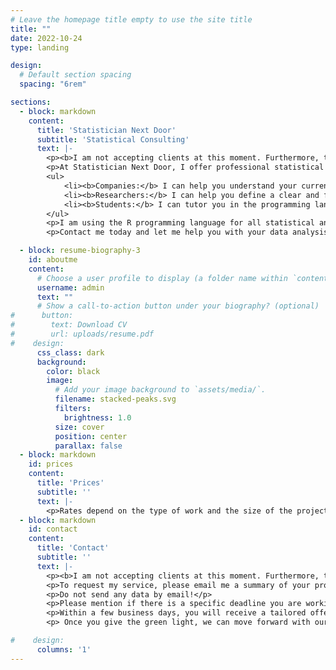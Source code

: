 ```yaml
---
# Leave the homepage title empty to use the site title
title: ""
date: 2022-10-24
type: landing

design:
  # Default section spacing
  spacing: "6rem"

sections:
  - block: markdown
    content:
      title: 'Statistician Next Door' 
      subtitle: 'Statistical Consulting'
      text: |-
        <p><b>I am not accepting clients at this moment. Furthermore, the email address listed on this site is currently inactive and not monitored.</b></p>
        <p>At Statistician Next Door, I offer professional statistical consulting services to a variety of clients. My goal is to collaborate with each client to identify their specific needs and provide tailored services in an accessible way. Whether you are a company, a researcher, or a student, I can help you with your data analysis needs. My services include:</p>
        <ul>
            <li><b>Companies:</b> I can help you understand your current performance, predict your future outcomes, and support your decision making by using advanced statistical techniques and data visualization tools.</li>
            <li><b>Researchers:</b> I can help you define a clear and feasible research question, choose the appropriate statistical methods, and perform the data analysis. I can also help you interpret the results, report the findings, and communicate the implications of your research.</li>
            <li><b>Students:</b> I can tutor you in the programming language R and explain concepts and applications of statistics through online tutoring. I will not provide solutions for graded assignments.</li>
        </ul>
        <p>I am using the R programming language for all statistical analysis and can advise you on your own analysis in R as well.</p>
        <p>Contact me today and let me help you with your data analysis needs.</p>

  - block: resume-biography-3 
    id: aboutme
    content:
      # Choose a user profile to display (a folder name within `content/authors/`)
      username: admin
      text: ""
      # Show a call-to-action button under your biography? (optional)
#      button:
#        text: Download CV
#        url: uploads/resume.pdf
#    design:
      css_class: dark
      background:
        color: black
        image:
          # Add your image background to `assets/media/`.
          filename: stacked-peaks.svg
          filters:
            brightness: 1.0
          size: cover
          position: center
          parallax: false
  - block: markdown
    id: prices
    content:
      title: 'Prices'
      subtitle: ''
      text: |-
        <p>Rates depend on the type of work and the size of the project. After receiving the details of your project, I will send an offer and a timeline within a couple of business days.</p>
  - block: markdown
    id: contact
    content:
      title: 'Contact'
      subtitle: ''
      text: |-
        <p><b>I am not accepting clients at this moment. Furthermore, the email address listed on this site is currently inactive and not monitored.</b></p>
        <p>To request my service, please email me a summary of your project or problem at test@email.com. The more details you provide, the more precise my pricing estimate will be. </p>
        <p>Do not send any data by email!</p>
        <p>Please mention if there is a specific deadline you are working towards. </p>
        <p>Within a few business days, you will receive a tailored offer with a price and timeline indication.</p>
        <p> Once you give the green light, we can move forward with our collaboration.</p>

#    design:
      columns: '1'
---
```

